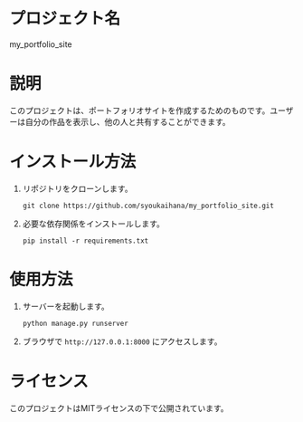 # プロジェクト名
my_portfolio_site

# 説明
このプロジェクトは、ポートフォリオサイトを作成するためのものです。ユーザーは自分の作品を表示し、他の人と共有することができます。

# インストール方法
1. リポジトリをクローンします。
   ```
   git clone https://github.com/syoukaihana/my_portfolio_site.git
   ```
2. 必要な依存関係をインストールします。
   ```
   pip install -r requirements.txt
   ```

# 使用方法
1. サーバーを起動します。
   ```
   python manage.py runserver
   ```
2. ブラウザで `http://127.0.0.1:8000` にアクセスします。

# ライセンス
このプロジェクトはMITライセンスの下で公開されています。

